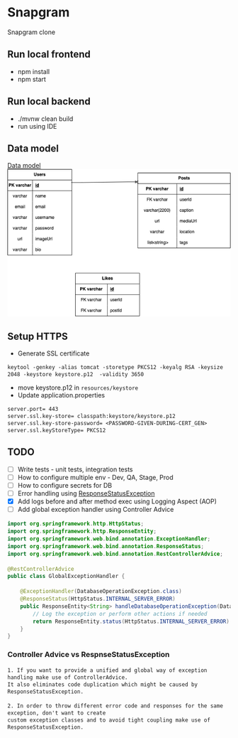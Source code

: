 # Snapgram
Snapgram clone

## Run local frontend
- npm install
- npm start

## Run local backend
- ./mvnw clean build
- run using IDE

## Data model
[Data model](https://app.diagrams.net/#G1yg6SCO9BjNiieXteEHKQUAWojveNmihG)
![Snapgram data model](backend/database/Snapgram-data-model.drawio.png)

## Setup HTTPS
-  Generate SSL certificate
```
keytool -genkey -alias tomcat -storetype PKCS12 -keyalg RSA -keysize 2048 -keystore keystore.p12  -validity 3650
```
- move keystore.p12 in `resources/keystore`
- Update application.properties
```
server.port= 443
server.ssl.key-store= classpath:keystore/keystore.p12
server.ssl.key-store-password= <PASSWORD-GIVEN-DURING-CERT_GEN>
server.ssl.keyStoreType= PKCS12
```

## TODO
- [ ] Write tests - unit tests, integration tests
- [ ] How to configure multiple env - Dev, QA, Stage, Prod
- [ ] How to configure secrets for DB
- [ ] Error handling using [ResponseStatusException](https://www.baeldung.com/spring-response-status-exception)
- [x] Add logs before and after method exec using Logging Aspect (AOP)
- [ ] Add global exception handler using Controller Advice
```java
import org.springframework.http.HttpStatus;
import org.springframework.http.ResponseEntity;
import org.springframework.web.bind.annotation.ExceptionHandler;
import org.springframework.web.bind.annotation.ResponseStatus;
import org.springframework.web.bind.annotation.RestControllerAdvice;

@RestControllerAdvice
public class GlobalExceptionHandler {

    @ExceptionHandler(DatabaseOperationException.class)
    @ResponseStatus(HttpStatus.INTERNAL_SERVER_ERROR)
    public ResponseEntity<String> handleDatabaseOperationException(DatabaseOperationException ex) {
        // Log the exception or perform other actions if needed
        return ResponseEntity.status(HttpStatus.INTERNAL_SERVER_ERROR).body(ex.getMessage());
    }
}
```
### Controller Advice vs RespnseStatusException
```
1. If you want to provide a unified and global way of exception handling make use of ControllerAdvice.
It also eliminates code duplication which might be caused by ResponseStatusException.

2. In order to throw different error code and responses for the same exception, don't want to create
custom exception classes and to avoid tight coupling make use of ResponseStatusException.
```
